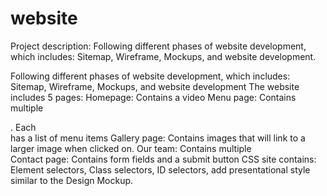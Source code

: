 # website
Project description:
Following different phases of website development, which includes: Sitemap, Wireframe, Mockups, and website development.

Following different phases of website development, which includes: Sitemap, Wireframe, Mockups, and website development
The website includes 5 pages:
Homepage: Contains a video
Menu page: Contains multiple <section>.  Each <section> has a list of menu items
Gallery page: Contains images that will link to a larger image when clicked on.
Our team: Contains multiple <section>
Contact page: Contains form fields and a submit button 
CSS site contains: Element selectors, Class selectors, ID selectors, add presentational style similar to the Design Mockup.
